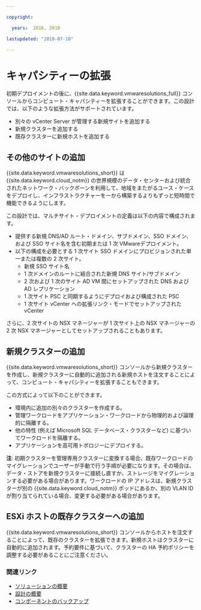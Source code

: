 ```yaml
---

copyright:

  years:  2016, 2018

lastupdated: "2018-07-10"

---
```


# キャパシティーの拡張

初期デプロイメントの後に、{{site.data.keyword.vmwaresolutions_full}} コンソールからコンピュート・キャパシティーを拡張することができます。この設計では、以下のような拡張方法がサポートされています。
* 別々の vCenter Server が管理する新規サイトを追加する
* 新規クラスターを追加する
* 既存クラスターに新規ホストを追加する

## その他のサイトの追加

{{site.data.keyword.vmwaresolutions_short}} は {{site.data.keyword.cloud_notm}} の世界規模のデータ・センターおよび統合されたネットワーク・バックボーンを利用して、地域をまたがるユース・ケースをデプロイし、インフラストラクチャーを一から構築するよりもずっと短時間で機能できるようにします。

この設計では、マルチサイト・デプロイメントの定義は以下の内容で構成されます。
* 提供する新規 DNS/AD ルート・ドメイン、サブドメイン、SSO ドメイン、および SSO サイト名を含む初期または 1 次 VMwareデプロイメント。
* 以下の構成を必要とする 1 次サイト SSO ドメインにプロビジョンされた単一または複数の 2 次サイト。
   * 新規 SSO サイト名
   * 1 次ドメインのルートに結合された新規 DNS サイト/サブドメイン
   * 2 次および 1 次のサイト AD VM 間にセットアップされた DNS および AD レプリケーション
   * 1 次サイト PSC と同期するようにデプロイおよび構成された PSC
   * 1 次サイト vCenter への拡張リンク・モードでセットアップされた vCenter

さらに、2 次サイトの NSX マネージャーが 1 次サイト上の NSX マネージャーの 2 次 NSX マネージャーとしてセットアップされることもあります。

## 新規クラスターの追加

{{site.data.keyword.vmwaresolutions_short}} コンソールから新規クラスターを作成し、新規クラスターに自動的に追加される新規ホストを注文することによって、コンピュート・キャパシティーを拡張することもできます。

この方式によって以下のことができます。
* 環境内に追加の別々のクラスターを作成する。
* 管理ワークロードをアプリケーション・ワークロードから物理的および論理的に隔離する。
* 他の特性 (例えば Microsoft SQL データベース・クラスターなど) に基づいてワークロードを隔離する。
* アプリケーションを高可用トポロジーにデプロイする。

**注**: 初期クラスターを管理専用クラスターに変換する場合、既存ワークロードのマイグレーションでユーザーが手動で行う手順が必要になります。その場合は、データ・ストアを新規クラスターに接続し直すか、ストレージをマイグレーションする必要がある場合があります。ワークロードの IP アドレスは、新規クラスターが別の {{site.data.keyword.cloud_notm}} ポッドにあるか、別の VLAN ID が割り当てられている場合、変更する必要がある場合があります。

## ESXi ホストの既存クラスターへの追加

{{site.data.keyword.vmwaresolutions_short}} コンソールからホストを注文することによって、既存のクラスターを拡張できます。新規ホストはクラスターに自動的に追加されます。予約要件に基づいて、クラスターの HA 予約ポリシーを調整する必要があることにご注意ください。

### 関連リンク

* [ソリューションの概要](solution_overview.html)
* [設計の概要](design_overview.html)
* [コンポーネントのバックアップ](solution_backingup.html)
